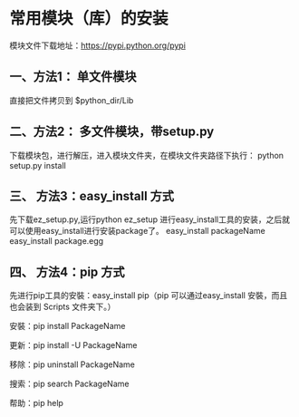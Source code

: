 # 常用模块（库）的安装
模块文件下载地址：https://pypi.python.org/pypi
## 一、方法1： 单文件模块
直接把文件拷贝到 $python_dir/Lib

## 二、方法2： 多文件模块，带setup.py

下载模块包，进行解压，进入模块文件夹，在模块文件夹路径下执行：
python setup.py install

## 三、 方法3：easy_install 方式

 先下载ez_setup.py,运行python ez_setup 进行easy_install工具的安装，之后就可以使用easy_install进行安装package了。
  easy_install  packageName
  easy_install  package.egg

## 四、 方法4：pip 方式

先进行pip工具的安裝：easy_install pip（pip 可以通过easy_install 安裝，而且也会装到 Scripts 文件夹下。）

安裝：pip install PackageName

更新：pip install -U PackageName

移除：pip uninstall PackageName

搜索：pip search PackageName

帮助：pip help
